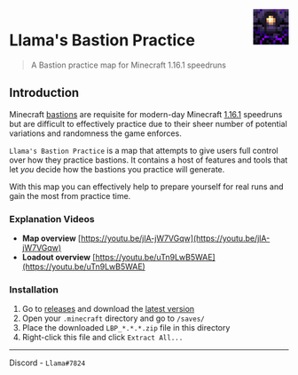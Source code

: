 <img align="right" src="logo.png" alt="logo" width="64">

# Llama's Bastion Practice

> A Bastion practice map for Minecraft 1.16.1 speedruns

## Introduction

Minecraft [bastions](https://minecraft.fandom.com/wiki/Bastion_Remnant) are requisite for modern-day Minecraft [1.16.1](https://minecraft.fandom.com/wiki/Java_Edition_1.16.1) speedruns but are difficult to effectively practice due to their sheer number of potential variations and randomness the game enforces.

`Llama's Bastion Practice` is a map that attempts to give users full control over how they practice bastions. It contains a host of features and tools that let *you* decide how the bastions you practice will generate.

With this map you can effectively help to prepare yourself for real runs and gain the most from practice time.

### Explanation Videos
- **Map overview** [https://youtu.be/jlA-jW7VGqw](https://youtu.be/jlA-jW7VGqw)  
- **Loadout overview** [https://youtu.be/uTn9LwB5WAE](https://youtu.be/uTn9LwB5WAE) 

### Installation
1) Go to [releases](https://github.com/LlamaPag/bastion/releases) and download the [latest version](https://github.com/LlamaPag/bastion/releases/latest)
2) Open your `.minecraft` directory and go to `/saves/`
3) Place the downloaded `LBP_*.*.*.zip` file in this directory
4) Right-click this file and click `Extract All...`

---
Discord - `Llama#7824`
